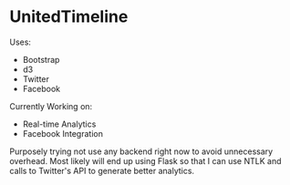 # UnitedTimeline
Uses:
- Bootstrap
- d3
- Twitter
- Facebook

Currently Working on:
- Real-time Analytics
- Facebook Integration

Purposely trying not use any backend right now to avoid unnecessary overhead.
Most likely will end up using Flask so that I can use NTLK and calls to Twitter's API to generate better analytics. 